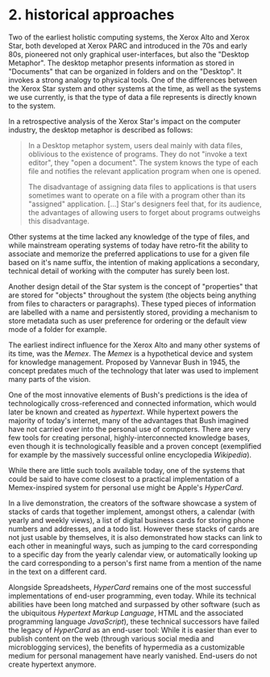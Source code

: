 # 2. historical approaches

Two of the earliest holistic computing systems, the Xerox Alto and Xerox Star, both developed at Xerox PARC and
introduced in the 70s and early 80s, pioneered not only graphical user-interfaces, but also the "Desktop Metaphor".
The desktop metaphor presents information as stored in "Documents" that can be organized in folders and on the
"Desktop". It invokes a strong analogy to physical tools. One of the differences between the Xerox Star system and
other systems at the time, as well as the systems we use currently, is that the type of data a file represents is
directly known to the system.

In a retrospective analysis of the Xerox Star's impact on the computer
industry, the desktop metaphor is described as
follows:

<mmm-embed path="../references/xerox-star" wrap="marginnote"></mmm-embed>
> In a Desktop metaphor system, users deal mainly with data files, oblivious to the existence of programs.
> They do not "invoke a text editor", they "open a document".
> The system knows the type of each file and notifies the relevant application program when one is opened.
>
> The disadvantage of assigning data files to applications is that users sometimes want to operate on a file with a
> program other than its "assigned" application. \[...\]
> Star's designers feel that, for its audience, the advantages of allowing users to forget about programs outweighs
> this disadvantage.

Other systems at the time lacked any knowledge of the type of files, and while mainstream operating systems of today
have retro-fit the ability to associate and memorize the preferred applications to use for a given file based on it's
name suffix, the intention of making applications a secondary, technical detail of working with the computer has
surely been lost.

Another design detail of the Star system is the concept of "properties" that are stored for "objects" throughout the
system (the objects being anything from files to characters or paragraphs). These typed pieces of information are
labelled with a name and persistently stored, providing a mechanism to store metadata such as user preference for
ordering or the default view mode of a folder for example.

<mmm-embed path="star-graph" facet="note" wrap="marginnote" style="margin-top: 1rem;"></mmm-embed>
<mmm-embed path="star-graph" nolink></mmm-embed>

The earliest indirect influence for the Xerox Alto and many other systems of its time, was the *Memex*.
The *Memex* is a hypothetical device and system for knowledge management. Proposed by Vannevar Bush in 1945<mmm-embed
path="../references/memex" wrap="sidenote"></mmm-embed>, the concept predates much of the technology that later was used
to implement many parts of the vision.

<!--
While the article extrapolates from existing technology at the time, describing at times
very concrete machinery based on microfilm and mechanical contraptions, many of the conceptual predictions became
true or inspired  ....
-->

One of the most innovative elements of Bush's predictions is the idea of technologically cross-referenced and
connected information, which would later be known and created as *hypertext*. While hypertext powers the majority of
today's internet, many of the advantages that Bush imagined have not carried over into the personal use of computers.
There are very few tools for creating personal, highly-interconnected knowledge bases, even though it is technologically
feasible and a proven concept (exemplified for example by the massively successful online encyclopedia
*Wikipedia*<mmm-embed path="../references/wikipedia" wrap="sidenote"></mmm-embed>).

While there are little such tools available today, one of the systems that could be said to have come closest to a
practical implementation of a Memex-inspired system for personal use might be Apple's *HyperCard*.

In a live demonstration<mmm-embed path="../references/hypercard" wrap="sidenote"></mmm-embed>, the creators of the
software showcase a system of stacks of cards that together implement, amongst others, a calendar (with yearly and
weekly views), a list of digital business cards for storing phone numbers and addresses, and a todo list. However these
stacks of cards are not just usable by themselves, it is also demonstrated how stacks can link to each other in
meaningful ways, such as jumping to the card corresponding to a specific day from the yearly calendar view, or
automatically looking up the card corresponding to a person's first name from a mention of the name in the text on a
different card.

Alongside Spreadsheets, *HyperCard* remains one of the most successful implementations of end-user programming, even
today. While its technical abilities have been long matched and surpassed by other software (such as the ubiquitous
*Hypertext Markup Language*, HTML and the associated programming language *JavaScript*), these technical successors have
failed the legacy of *HyperCard* as an end-user tool: While it is easier than ever to publish content on the web
(through various social media and microblogging services), the benefits of hypermedia as a customizable medium for
personal management have nearly vanished. End-users do not create hypertext anymore.
